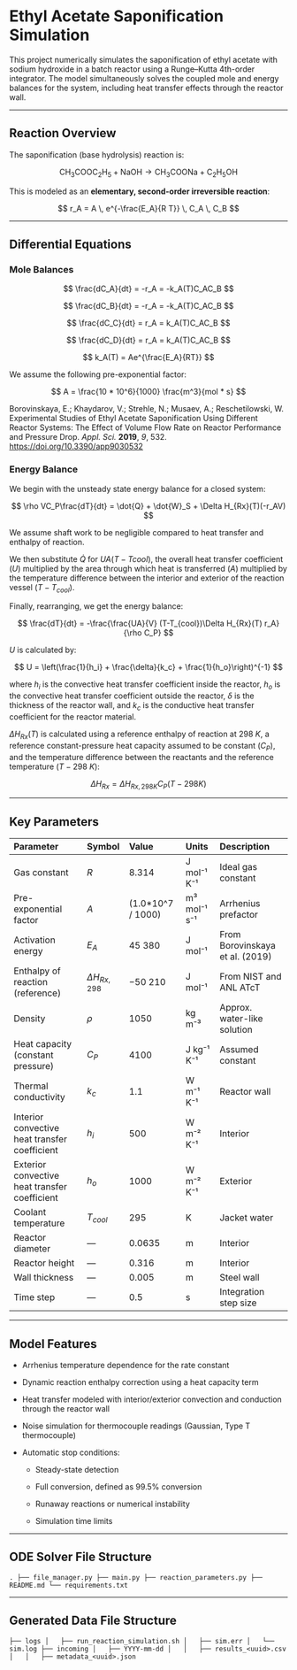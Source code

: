 # Ethyl Acetate Saponification Simulation

This project numerically simulates the saponification of ethyl acetate with sodium hydroxide in a batch reactor using a Runge–Kutta 4th-order integrator. The model simultaneously solves the coupled mole and energy balances for the system, including heat transfer effects through the reactor wall.

---

## Reaction Overview

The saponification (base hydrolysis) reaction is:

$$
\text{CH}_3\text{COOC}_2\text{H}_5 + \text{NaOH} \rightarrow \text{CH}_3\text{COONa} + \text{C}_2\text{H}_5\text{OH}
$$

This is modeled as an **elementary, second-order irreversible reaction**:

$$
r_A = A \, e^{-\frac{E_A}{R T}} \, C_A \, C_B
$$

---

## Differential Equations

### Mole Balances

$$
\frac{dC_A}{dt} = -r_A = -k_A(T)C_AC_B
$$

$$
\frac{dC_B}{dt} = -r_A = -k_A(T)C_AC_B
$$

$$
\frac{dC_C}{dt} = r_A = k_A(T)C_AC_B
$$

$$
\frac{dC_D}{dt} = r_A = k_A(T)C_AC_B
$$

$$
k_A(T) = Ae^{\frac{E_A}{RT}}
$$

We assume the following pre-exponential factor:

$$
A = \frac{10 * 10^6}{1000} \frac{m^3}{mol * s}
$$

Borovinskaya, E.; Khaydarov, V.; Strehle, N.; Musaev, A.; Reschetilowski, W. Experimental Studies of Ethyl Acetate Saponification Using Different Reactor Systems: The Effect of Volume Flow Rate on Reactor Performance and Pressure Drop. *Appl. Sci.* **2019**, *9*, 532. https://doi.org/10.3390/app9030532 

### Energy Balance

We begin with the unsteady state energy balance for a closed system:

$$
\rho VC_P\frac{dT}{dt} = \dot{Q} + \dot{W}_S + \Delta H_{Rx}(T)(-r_AV)
$$

We assume shaft work to be negligible compared to heat transfer and enthalpy of reaction.

We then substitute $\dot{Q}$ for $UA(T-T{cool})$, the overall heat transfer coefficient $(U)$ multiplied by the area through which heat is transferred $(A)$ multiplied by the temperature difference between the interior and exterior of the reaction vessel $(T-T_{cool})$.

Finally, rearranging, we get the energy balance:

$$
\frac{dT}{dt} = -\frac{\frac{UA}{V} (T-T_{cool})\Delta H_{Rx}(T) r_A}{\rho C_P}
$$


$U$ is calculated by:

$$
U = \left(\frac{1}{h_i} + \frac{\delta}{k_c} + \frac{1}{h_o}\right)^{-1}
$$

where $h_i$ is the convective heat transfer coefficient inside the reactor, $h_o$ is the convective heat transfer coefficient outside the reactor, $\delta$ is the thickness of the reactor wall, and $k_c$ is the conductive heat transfer coefficient for the reactor material.

$\Delta H_{Rx}(T)$ is calculated using a reference enthalpy of reaction at $298$ $K$, a reference constant-pressure heat capacity assumed to be constant $(C_P)$, and the temperature difference between the reactants and the reference temperature $(T-298$ $K)$:

$$
\Delta{H_{Rx}}=\Delta H_{Rx,298 K}C_P(T-298K)
$$

---

## Key Parameters

| Parameter                                     | Symbol              | Value               | Units        | Description                     |
|:--------------------------------------------- |:------------------- |:------------------- |:------------ |:------------------------------- |
| Gas constant                                  | $R$                 | 8.314               | J mol⁻¹ K⁻¹  | Ideal gas constant              |
| Pre-exponential factor                        | $A$                 | \(1.0*10^7 / 1000\) | m³ mol⁻¹ s⁻¹ | Arrhenius prefactor             |
| Activation energy                             | $E_A$               | 45 380              | J mol⁻¹      | From Borovinskaya et al. (2019) |
| Enthalpy of reaction (reference)              | $\Delta H_{Rx,298}$ | −50 210             | J mol⁻¹      | From NIST and ANL ATcT          |
| Density                                       | $\rho$              | 1050                | kg m⁻³       | Approx. water-like solution     |
| Heat capacity (constant pressure)             | $C_P$               | 4100                | J kg⁻¹ K⁻¹   | Assumed constant                |
| Thermal conductivity                          | $k_c$               | 1.1                 | W m⁻¹ K⁻¹    | Reactor wall                    |
| Interior convective heat transfer coefficient | $h_i$               | 500                 | W m⁻² K⁻¹    | Interior                        |
| Exterior convective heat transfer coefficient | $h_o$               | 1000                | W m⁻² K⁻¹    | Exterior                        |
| Coolant temperature                           | $T_{cool}$          | 295                 | K            | Jacket water                    |
| Reactor diameter                              | —                   | 0.0635              | m            | Interior                        |
| Reactor height                                | —                   | 0.316               | m            | Interior                        |
| Wall thickness                                | —                   | 0.005               | m            | Steel wall                      |
| Time step                                     | —                   | 0.5                 | s            | Integration step size           |

---

## Model Features

- Arrhenius temperature dependence for the rate constant

- Dynamic reaction enthalpy correction using a heat capacity term

- Heat transfer modeled with interior/exterior convection and conduction through the reactor wall

- Noise simulation for thermocouple readings (Gaussian, Type T thermocouple)

- Automatic stop conditions:
  
  - Steady-state detection
  
  - Full conversion, defined as 99.5% conversion
  
  - Runaway reactions or numerical instability
  
  - Simulation time limits

---

## ODE Solver File Structure

`.
├── file_manager.py
├── main.py
├── reaction_parameters.py
├── README.md
└── requirements.txt`

---

## Generated Data File Structure

`├── logs
│   ├── run_reaction_simulation.sh
│   ├── sim.err
│   └── sim.log
├── incoming
│   ├── YYYY-mm-dd
│   │   ├── results_<uuid>.csv
│   │   ├── metadata_<uuid>.json`



